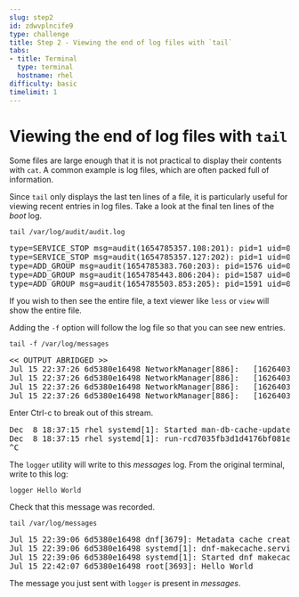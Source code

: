 ```yaml
---
slug: step2
id: zdwvplncife9
type: challenge
title: Step 2 - Viewing the end of log files with `tail`
tabs:
- title: Terminal
  type: terminal
  hostname: rhel
difficulty: basic
timelimit: 1
---
```

# Viewing the end of log files with `tail`

Some files are large enough that it is not practical to display their contents
with `cat`. A common example is log files, which are often packed full of
information.

Since `tail` only displays the last ten lines of a file, it is particularly
useful for viewing recent entries in log files. Take a look at the final
ten lines of the _boot_ log.

```
tail /var/log/audit/audit.log
```

<pre class=file>
type=SERVICE_STOP msg=audit(1654785357.108:201): pid=1 uid=0 auid=4294967295 ses=4294967295 subj=system_u:system_r:init_t:s0 msg='unit=user@0 comm="systemd" exe="/usr/lib/systemd/systemd" hostname=? addr=? terminal=? res=success'UID="root" AUID="unset"
type=SERVICE_STOP msg=audit(1654785357.127:202): pid=1 uid=0 auid=4294967295 ses=4294967295 subj=system_u:system_r:init_t:s0 msg='unit=user-runtime-dir@0 comm="systemd" exe="/usr/lib/systemd/systemd" hostname=? addr=? terminal=? res=success'UID="root" AUID="unset"
type=ADD_GROUP msg=audit(1654785383.760:203): pid=1576 uid=0 auid=4294967295 ses=4294967295 subj=system_u:system_r:unconfined_service_t:s0 msg='op=add-group acct="google-sudoers" exe="/usr/sbin/groupadd" hostname=? addr=? terminal=? res=failed'UID="root" AUID="unset"
type=ADD_GROUP msg=audit(1654785443.806:204): pid=1587 uid=0 auid=4294967295 ses=4294967295 subj=system_u:system_r:unconfined_service_t:s0 msg='op=add-group acct="google-sudoers" exe="/usr/sbin/groupadd" hostname=? addr=? terminal=? res=failed'UID="root" AUID="unset"
type=ADD_GROUP msg=audit(1654785503.853:205): pid=1591 uid=0 auid=4294967295 ses=4294967295 subj=system_u:system_r:unconfined_service_t:s0 msg='op=add-group acct="google-sudoers" exe="/usr/sbin/groupadd" hostname=? addr=? terminal=? res=failed'UID="root" AUID="unset"
</pre>

If you wish to then see the entire file, a text viewer like `less` or `view`
will show the entire file.

Adding the `-f` option will follow the log file so that you can see new entries.

```
tail -f /var/log/messages
```

<pre class=file>
<< OUTPUT ABRIDGED >>
Jul 15 22:37:26 6d5380e16498 NetworkManager[886]: <warn>  [1626403046.8294] device (ens5): Activation: failed for connection 'Wired connection 1'
Jul 15 22:37:26 6d5380e16498 NetworkManager[886]: <info>  [1626403046.8298] device (ens5): state change: failed -> disconnected (reason 'none', sys-iface-state: 'managed')
Jul 15 22:37:26 6d5380e16498 NetworkManager[886]: <info>  [1626403046.8343] dhcp4 (ens5): canceled DHCP transaction
Jul 15 22:37:26 6d5380e16498 NetworkManager[886]: <info>  [1626403046.8343] dhcp4 (ens5): state changed timeout -> done
</pre>

Enter Ctrl-c to break out of this stream.

<pre>
Dec  8 18:37:15 rhel systemd[1]: Started man-db-cache-update.service.
Dec  8 18:37:15 rhel systemd[1]: run-rcd7035fb3d1d4176bf081e5732f65f65.service: Succeeded.
^C
</pre>

The `logger` utility will write to this _messages_ log. From the original terminal,
write to this log:

```
logger Hello World
```

Check that this message was recorded.
```
tail /var/log/messages
```

<pre class=file>
Jul 15 22:39:06 6d5380e16498 dnf[3679]: Metadata cache created.
Jul 15 22:39:06 6d5380e16498 systemd[1]: dnf-makecache.service: Succeeded.
Jul 15 22:39:06 6d5380e16498 systemd[1]: Started dnf makecache.
Jul 15 22:42:07 6d5380e16498 root[3693]: Hello World
</pre>

The message you just sent with `logger` is present in _messages_.

